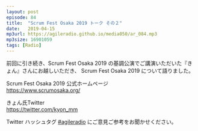 ```yaml
---
layout: post
episode: 84
title:  "Scrum Fest Osaka 2019 トーク その２"
date:   2019-04-15
mp3url: https://agileradio.github.io/media050/ar_084.mp3
mp3size: 16901059
tags: [Radio]
---
```


前回に引き続き、Scrum Fest Osaka 2019 の基調公演でご講演いただいた『きょん』さんにお越しいただき、
Scrum Fest Osaka 2019 について語りました。  

Scrum Fest Osaka 2019 公式ホームページ  
https://www.scrumosaka.org/  

きょん氏Twitter  
https://twitter.com/kyon_mm  

Twitter ハッシュタグ [#agileradio](https://twitter.com/intent/tweet?hashtags=agileradio) にご意見ご参考をお聞かせください。

